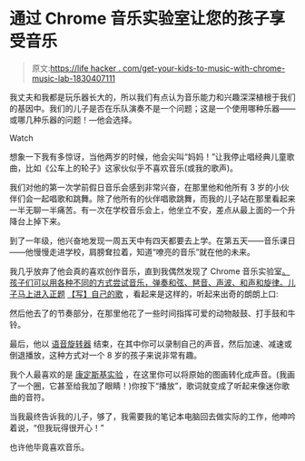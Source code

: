 # 通过 Chrome 音乐实验室让您的孩子享受音乐

> 原文:[https://life hacker . com/get-your-kids-to-music-with-chrome-music-lab-1830407111](https://lifehacker.com/get-your-kids-into-music-with-chrome-music-lab-1830407111)

我丈夫和我都是玩乐器长大的，所以我们有点认为音乐能力和兴趣深深植根于我们的基因中。我们的儿子是否在乐队演奏不是一个问题；这是一个使用哪种乐器——或哪几种乐器的问题！—他会选择。

Watch

想象一下我有多惊讶，当他两岁的时候，他会尖叫“妈妈！”让我停止唱经典儿童歌曲，比如《公车上的轮子》这家伙似乎不喜欢音乐(或我的歌声)。

我们对他的第一次学前假日音乐会感到非常兴奋，在那里他和他所有 3 岁的小伙伴们会一起唱歌和跳舞。除了他所有的伙伴唱歌跳舞，而我的儿子站在那里看起来一半无聊一半痛苦。有一次在学校音乐会上，他坐立不安，差点从最上面的一个升降台上掉下来。

到了一年级，他兴奋地发现一周五天中有四天都要去上学。在第五天——音乐课日——他慢慢走进学校，肩膀耷拉着，知道“嘹亮的音乐”就在他的未来。

我几乎放弃了他会真的喜欢创作音乐，直到我偶然发现了 Chrome 音乐实验室[。孩子们可以用各种不同的方式尝试音乐，弹奏和弦、琶音、声波、和声和旋律。儿子马上进入正题](https://musiclab.chromeexperiments.com/Experiments) [【写】自己的歌](https://musiclab.chromeexperiments.com/Song-Maker/) ，看起来是这样的，听起来出奇的朗朗上口:

然后他去了的节奏部分，在那里他花了一些时间指挥可爱的动物敲鼓、打手鼓和牛铃。

最后，他以 [语音旋转器](https://musiclab.chromeexperiments.com/Voice-Spinner/) 结束，在其中你可以录制自己的声音，然后加速、减速或倒退播放，这种方式对一个 8 岁的孩子来说非常有趣。

我个人最喜欢的是 [康定斯基实验](https://musiclab.chromeexperiments.com/Kandinsky/) ，在这里你可以将原始的图画转化成声音。(我画了一个圈，它甚至给我加了眼睛！)你按下“播放”，歌词就变成了听起来像迷你歌曲的音符。

当我最终告诉我的儿子，够了，我需要我的笔记本电脑回去做实际的工作，他呻吟着说，“但我玩得很开心！”

也许他毕竟喜欢音乐。